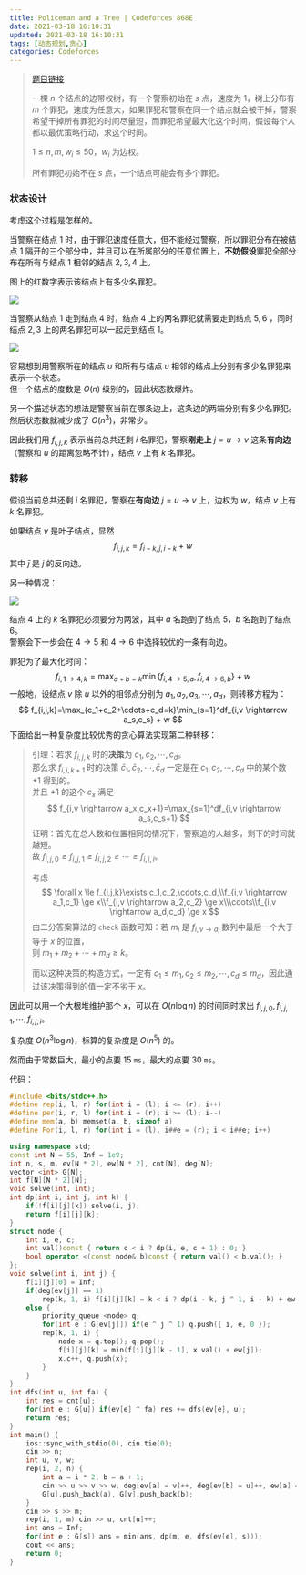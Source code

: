 ```yaml
---
title: Policeman and a Tree | Codeforces 868E
date: 2021-03-18 16:10:31
updated: 2021-03-18 16:10:31
tags: [动态规划,贪心]
categories: Codeforces
---
```

> [题目链接](http://codeforces.com/problemset/problem/868/E)
>
> 一棵 $n$ 个结点的边带权树，有一个警察初始在 $s$ 点，速度为 $1$，树上分布有 $m$ 个罪犯，速度为任意大，如果罪犯和警察在同一个结点就会被干掉，警察希望干掉所有罪犯的时间尽量短，而罪犯希望最大化这个时间，假设每个人都以最优策略行动，求这个时间。
>
> $1 \le n, m, w_i \le 50$，$w_i$ 为边权。
>
> 所有罪犯初始不在 $s$ 点，一个结点可能会有多个罪犯。

### 状态设计

考虑这个过程是怎样的。

当警察在结点 $1$ 时，由于罪犯速度任意大，但不能经过警察，所以罪犯分布在被结点 $1$ 隔开的三个部分中，并且可以在所属部分的任意位置上，**不妨假设**罪犯全部分布在所有与结点 $1$ 相邻的结点 $2,3,4$ 上。

图上的红数字表示该结点上有多少名罪犯。

![](https://i.loli.net/2021/03/18/A4Zpd72bkRMeINU.png)

当警察从结点 $1$ 走到结点 $4$ 时，结点 $4$ 上的两名罪犯就需要走到结点 $5,6$ ，同时结点 $2,3$ 上的两名罪犯可以一起走到结点 $1$。

![](https://i.loli.net/2021/03/18/gtTQYLueC21mlZW.png)

容易想到用警察所在的结点 $u$ 和所有与结点 $u$ 相邻的结点上分别有多少名罪犯来表示一个状态。  
但一个结点的度数是  $O(n)$ 级别的，因此状态数爆炸。

另一个描述状态的想法是警察当前在哪条边上，这条边的两端分别有多少名罪犯。  
然后状态数就减少成了 $O(n^3)$，非常少。

因此我们用 $f_{i,j,k}$ 表示当前总共还剩 $i$ 名罪犯，警察**刚走上** $j = u \rightarrow v$ 这条**有向边**（警察和 $u$ 的距离忽略不计），结点 $v$ 上有 $k$ 名罪犯。

### 转移

假设当前总共还剩  $i$ 名罪犯，警察在**有向边** $j = u \rightarrow v$ 上，边权为 $w$，结点 $v$ 上有 $k$ 名罪犯。

如果结点 $v$ 是叶子结点，显然
$$
f_{i,j,k}=f_{i-k,\bar j,i-k} + w
$$
其中 $\bar j$ 是 $j$ 的反向边。

另一种情况：

![](https://i.loli.net/2021/03/18/Vsnf9c6hIvYkCRd.png)

结点 $4$ 上的 $k$ 名罪犯必须要分为两波，其中 $a$ 名跑到了结点 $5$，$b$ 名跑到了结点 $6$。  
警察会下一步会在 $4 \rightarrow 5$ 和 $4 \rightarrow 6$ 中选择较优的一条有向边。

罪犯为了最大化时间：
$$
f_{i,1 \rightarrow 4,k} = \max_{a+b=k}\min \lbrace f_{i,4 \rightarrow 5,a},f_{i,4 \rightarrow 6,b}\rbrace + w
$$
一般地，设结点 $v$ 除 $u$ 以外的相邻点分别为 $a_1,a_2,a_3,\cdots,a_d$，则转移方程为：
$$
f_{i,j,k}=\max_{c_1+c_2+\cdots+c_d=k}\min_{s=1}^df_{i,v \rightarrow a_s,c_s} + w
$$
下面给出一种复杂度比较优秀的贪心算法实现第二种转移：

>引理：若求 $f_{i,j,k}$ 时的**决策**为 $c_1,c_2,\cdots,c_d$。  
>那么求 $f_{i,j,k+1}$ 时的决策 $\bar c_1,\bar c_2,\cdots,\bar c_d$ 一定是在 $c_1,c_2,\cdots,c_d$ 中的某个数 $+1$ 得到的。  
>并且 $+1$ 的这个 $c_x$ 满足
>$$
>f_{i,v \rightarrow a_x,c_x+1}=\max_{s=1}^df_{i,v \rightarrow a_s,c_s+1}
>$$
>证明：首先在总人数和位置相同的情况下，警察追的人越多，剩下的时间就越短。  
>故 $f_{i,j,0} \ge f_{i,j,1} \ge f_{i,j,2} \ge \cdots \ge f_{i,j,i}$。
>
>考虑
>$$
>\forall x \le f_{i,j,k}\exists c_1,c_2,\cdots,c_d,\\f_{i,v \rightarrow a_1,c_1} \ge x\\f_{i,v \rightarrow a_2,c_2} \ge x\\\cdots\\f_{i,v \rightarrow a_d,c_d} \ge x
>$$
>由二分答案算法的 ```check``` 函数可知：若 $m_i$ 是 $f_{i,v \rightarrow a_i}$ 数列中最后一个大于等于 $x$ 的位置，  
>则 $m_1+m_2+\cdots+m_d \ge k$。
>
>而以这种决策的构造方式，一定有 $c_1 \le m_1,c_2 \le m_2, \cdots, c_d \le m_d$，因此通过该决策得到的值一定不劣于 $x$。
>

因此可以用一个大根堆维护那个 $x$，可以在 $O(n\log n)$ 的时间同时求出 $f_{i,j,0},f_{i,j,1},\cdots,f_{i,j,i}$。

复杂度 $O(n^3\log n)$，标算的复杂度是 $O(n^5)$ 的。

然而由于常数巨大，最小的点要 $15$ ```ms```，最大的点要 $30$ ```ms```。

代码：

```cpp
#include <bits/stdc++.h>
#define rep(i, l, r) for(int i = (l); i <= (r); i++)
#define per(i, r, l) for(int i = (r); i >= (l); i--)
#define mem(a, b) memset(a, b, sizeof a)
#define For(i, l, r) for(int i = (l), i##e = (r); i < i##e; i++)

using namespace std;
const int N = 55, Inf = 1e9;
int n, s, m, ev[N * 2], ew[N * 2], cnt[N], deg[N];
vector <int> G[N];
int f[N][N * 2][N];
void solve(int, int);
int dp(int i, int j, int k) {
    if(!f[i][j][k]) solve(i, j);
    return f[i][j][k];
}
struct node {
    int i, e, c;
    int val()const { return c < i ? dp(i, e, c + 1) : 0; }
    bool operator <(const node& b)const { return val() < b.val(); }
};
void solve(int i, int j) {
    f[i][j][0] = Inf;
    if(deg[ev[j]] == 1)
        rep(k, 1, i) f[i][j][k] = k < i ? dp(i - k, j ^ 1, i - k) + ew[j] : ew[j];
    else {
        priority_queue <node> q;
        for(int e : G[ev[j]]) if(e ^ j ^ 1) q.push({ i, e, 0 });
        rep(k, 1, i) {
            node x = q.top(); q.pop();
            f[i][j][k] = min(f[i][j][k - 1], x.val() + ew[j]);
            x.c++, q.push(x);
        }
    }
}
int dfs(int u, int fa) {
    int res = cnt[u];
    for(int e : G[u]) if(ev[e] ^ fa) res += dfs(ev[e], u);
    return res;
}
int main() {
    ios::sync_with_stdio(0), cin.tie(0);
    cin >> n;
    int u, v, w;
    rep(i, 2, n) {
        int a = i * 2, b = a + 1;
        cin >> u >> v >> w, deg[ev[a] = v]++, deg[ev[b] = u]++, ew[a] = ew[b] = w;
        G[u].push_back(a), G[v].push_back(b);
    }
    cin >> s >> m;
    rep(i, 1, m) cin >> u, cnt[u]++;
    int ans = Inf;
    for(int e : G[s]) ans = min(ans, dp(m, e, dfs(ev[e], s)));
    cout << ans;
    return 0;
}
```